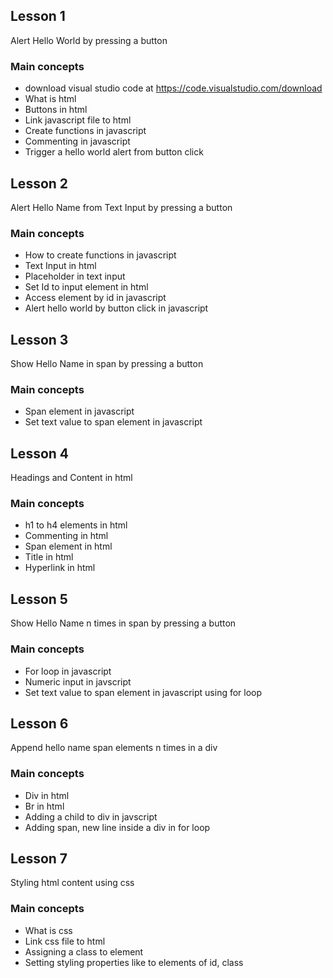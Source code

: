 ## Lesson 1
Alert Hello World by pressing a button
### Main concepts
* download visual studio code at https://code.visualstudio.com/download
* What is html
* Buttons in html
* Link javascript file to html
* Create functions in javascript
* Commenting in javascript
* Trigger a hello world alert from button click

## Lesson 2
Alert Hello Name from Text Input by pressing a button
### Main concepts
* How to create functions in javascript
* Text Input in html
* Placeholder in text input
* Set Id to input element in html
* Access element by id in javascript
* Alert hello world by button click in javascript

## Lesson 3
Show Hello Name in span by pressing a button
### Main concepts
* Span element in javascript
* Set text value to span element in javascript

## Lesson 4
Headings and Content in html
### Main concepts
* h1 to h4 elements in html
* Commenting in html
* Span element in html
* Title in html
* Hyperlink in html

## Lesson 5
Show Hello Name n times in span by pressing a button
### Main concepts
* For loop in javascript
* Numeric input in javscript
* Set text value to span element in javascript using for loop

## Lesson 6
Append hello name span elements n times in a div
### Main concepts
* Div in html
* Br in html
* Adding a child to div in javscript
* Adding span, new line inside a div in for loop

## Lesson 7
Styling html content using css
### Main concepts
* What is css
* Link css file to html
* Assigning a class to element
* Setting styling properties like to elements of id, class